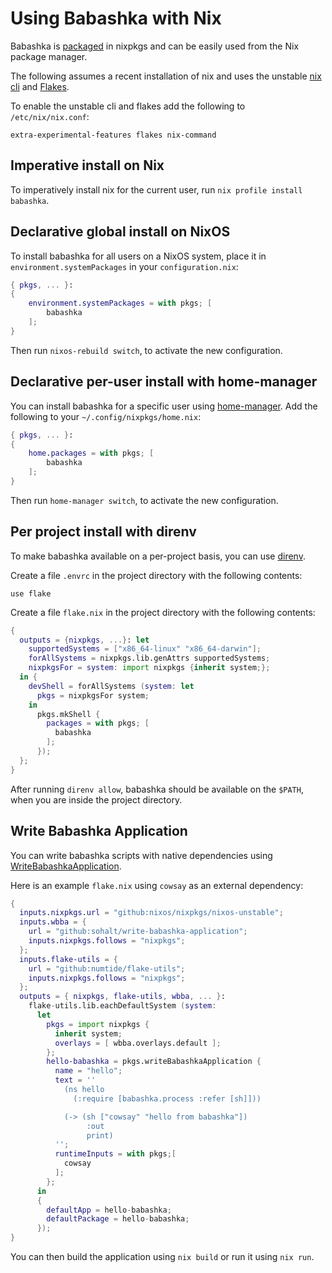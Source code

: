 # Using Babashka with Nix

Babashka is [packaged](https://search.nixos.org/packages?type=packages&query=babashka) in nixpkgs and can be easily used from the Nix package manager.

The following assumes a recent installation of nix and uses the unstable [nix cli](https://nixos.org/manual/nix/stable/command-ref/new-cli/nix.html) and [Flakes](https://nixos.org/manual/nix/stable/command-ref/new-cli/nix3-flake.html).

To enable the unstable cli and flakes add the following to `/etc/nix/nix.conf`:

```
extra-experimental-features flakes nix-command
```

## Imperative install on Nix

To imperatively install nix for the current user, run `nix profile install babashka`.

## Declarative global install on NixOS

To install babashka for all users on a NixOS system, place it in `environment.systemPackages` in your `configuration.nix`:

```nix
{ pkgs, ... }:
{
    environment.systemPackages = with pkgs; [
        babashka
    ];
}
```

Then run `nixos-rebuild switch`, to activate the new configuration.

## Declarative per-user install with home-manager

You can install babashka for a specific user using [home-manager](https://github.com/nix-community/home-manager). Add the following to your `~/.config/nixpkgs/home.nix`:

```nix
{ pkgs, ... }:
{
    home.packages = with pkgs; [
        babashka
    ];
}
```

Then run `home-manager switch`, to activate the new configuration.

## Per project install with direnv

To make babashka available on a per-project basis, you can use [direnv](https://direnv.net/).

Create a file `.envrc` in the project directory with the following contents:

```
use flake
```

Create a file `flake.nix` in the project directory with the following contents:

```nix
{
  outputs = {nixpkgs, ...}: let
    supportedSystems = ["x86_64-linux" "x86_64-darwin"];
    forAllSystems = nixpkgs.lib.genAttrs supportedSystems;
    nixpkgsFor = system: import nixpkgs {inherit system;};
  in {
    devShell = forAllSystems (system: let
      pkgs = nixpkgsFor system;
    in
      pkgs.mkShell {
        packages = with pkgs; [
          babashka
        ];
      });
  };
}
```

After running `direnv allow`, babashka should be available on the `$PATH`, when you are inside the project directory.

## Write Babashka Application

You can write babashka scripts with native dependencies using [WriteBabashkaApplication](https://github.com/sohalt/write-babashka-application).

Here is an example `flake.nix` using `cowsay` as an external dependency:

```nix
{
  inputs.nixpkgs.url = "github:nixos/nixpkgs/nixos-unstable";
  inputs.wbba = {
    url = "github:sohalt/write-babashka-application";
    inputs.nixpkgs.follows = "nixpkgs";
  };
  inputs.flake-utils = {
    url = "github:numtide/flake-utils";
    inputs.nixpkgs.follows = "nixpkgs";
  };
  outputs = { nixpkgs, flake-utils, wbba, ... }:
    flake-utils.lib.eachDefaultSystem (system:
      let
        pkgs = import nixpkgs {
          inherit system;
          overlays = [ wbba.overlays.default ];
        };
        hello-babashka = pkgs.writeBabashkaApplication {
          name = "hello";
          text = ''
            (ns hello
              (:require [babashka.process :refer [sh]]))

            (-> (sh ["cowsay" "hello from babashka"])
                 :out
                 print)
          '';
          runtimeInputs = with pkgs;[
            cowsay
          ];
        };
      in
      {
        defaultApp = hello-babashka;
        defaultPackage = hello-babashka;
      });
}
```

You can then build the application using `nix build` or run it using `nix run`.
